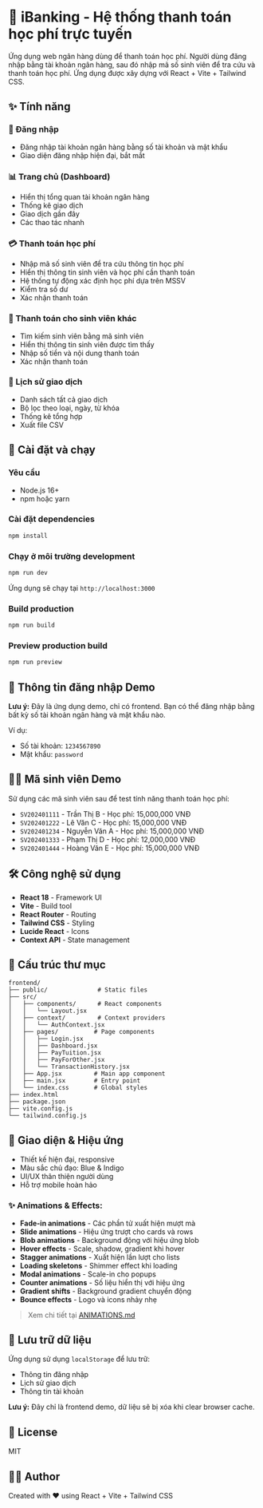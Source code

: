 # 🏦 iBanking - Hệ thống thanh toán học phí trực tuyến

Ứng dụng web ngân hàng dùng để thanh toán học phí. Người dùng đăng nhập bằng tài khoản ngân hàng, sau đó nhập mã số sinh viên để tra cứu và thanh toán học phí. Ứng dụng được xây dựng với React + Vite + Tailwind CSS.

## ✨ Tính năng

### 🔐 Đăng nhập
- Đăng nhập tài khoản ngân hàng bằng số tài khoản và mật khẩu
- Giao diện đăng nhập hiện đại, bắt mắt

### 📊 Trang chủ (Dashboard)
- Hiển thị tổng quan tài khoản ngân hàng
- Thống kê giao dịch
- Giao dịch gần đây
- Các thao tác nhanh

### 💳 Thanh toán học phí
- Nhập mã số sinh viên để tra cứu thông tin học phí
- Hiển thị thông tin sinh viên và học phí cần thanh toán
- Hệ thống tự động xác định học phí dựa trên MSSV
- Kiểm tra số dư
- Xác nhận thanh toán

### 👥 Thanh toán cho sinh viên khác
- Tìm kiếm sinh viên bằng mã sinh viên
- Hiển thị thông tin sinh viên được tìm thấy
- Nhập số tiền và nội dung thanh toán
- Xác nhận thanh toán

### 📜 Lịch sử giao dịch
- Danh sách tất cả giao dịch
- Bộ lọc theo loại, ngày, từ khóa
- Thống kê tổng hợp
- Xuất file CSV

## 🚀 Cài đặt và chạy

### Yêu cầu
- Node.js 16+ 
- npm hoặc yarn

### Cài đặt dependencies

```bash
npm install
```

### Chạy ở môi trường development

```bash
npm run dev
```

Ứng dụng sẽ chạy tại `http://localhost:3000`

### Build production

```bash
npm run build
```

### Preview production build

```bash
npm run preview
```

## 🔑 Thông tin đăng nhập Demo

**Lưu ý:** Đây là ứng dụng demo, chỉ có frontend. Bạn có thể đăng nhập bằng bất kỳ số tài khoản ngân hàng và mật khẩu nào.

Ví dụ:
- Số tài khoản: `1234567890`
- Mật khẩu: `password`

## 👨‍🎓 Mã sinh viên Demo

Sử dụng các mã sinh viên sau để test tính năng thanh toán học phí:
- `SV202401111` - Trần Thị B - Học phí: 15,000,000 VNĐ
- `SV202401222` - Lê Văn C - Học phí: 15,000,000 VNĐ
- `SV202401234` - Nguyễn Văn A - Học phí: 15,000,000 VNĐ
- `SV202401333` - Phạm Thị D - Học phí: 12,000,000 VNĐ
- `SV202401444` - Hoàng Văn E - Học phí: 15,000,000 VNĐ

## 🛠️ Công nghệ sử dụng

- **React 18** - Framework UI
- **Vite** - Build tool
- **React Router** - Routing
- **Tailwind CSS** - Styling
- **Lucide React** - Icons
- **Context API** - State management

## 📁 Cấu trúc thư mục

```
frontend/
├── public/              # Static files
├── src/
│   ├── components/      # React components
│   │   └── Layout.jsx
│   ├── context/         # Context providers
│   │   └── AuthContext.jsx
│   ├── pages/          # Page components
│   │   ├── Login.jsx
│   │   ├── Dashboard.jsx
│   │   ├── PayTuition.jsx
│   │   ├── PayForOther.jsx
│   │   └── TransactionHistory.jsx
│   ├── App.jsx         # Main app component
│   ├── main.jsx        # Entry point
│   └── index.css       # Global styles
├── index.html
├── package.json
├── vite.config.js
└── tailwind.config.js
```

## 🎨 Giao diện & Hiệu ứng

- Thiết kế hiện đại, responsive
- Màu sắc chủ đạo: Blue & Indigo
- UI/UX thân thiện người dùng
- Hỗ trợ mobile hoàn hảo

### ✨ Animations & Effects:
- **Fade-in animations** - Các phần tử xuất hiện mượt mà
- **Slide animations** - Hiệu ứng trượt cho cards và rows
- **Blob animations** - Background động với hiệu ứng blob
- **Hover effects** - Scale, shadow, gradient khi hover
- **Stagger animations** - Xuất hiện lần lượt cho lists
- **Loading skeletons** - Shimmer effect khi loading
- **Modal animations** - Scale-in cho popups
- **Counter animations** - Số liệu hiển thị với hiệu ứng
- **Gradient shifts** - Background gradient chuyển động
- **Bounce effects** - Logo và icons nhảy nhẹ

> Xem chi tiết tại [ANIMATIONS.md](./ANIMATIONS.md)

## 💾 Lưu trữ dữ liệu

Ứng dụng sử dụng `localStorage` để lưu trữ:
- Thông tin đăng nhập
- Lịch sử giao dịch
- Thông tin tài khoản

**Lưu ý:** Đây chỉ là frontend demo, dữ liệu sẽ bị xóa khi clear browser cache.

## 📝 License

MIT

## 👨‍💻 Author

Created with ❤️ using React + Vite + Tailwind CSS

